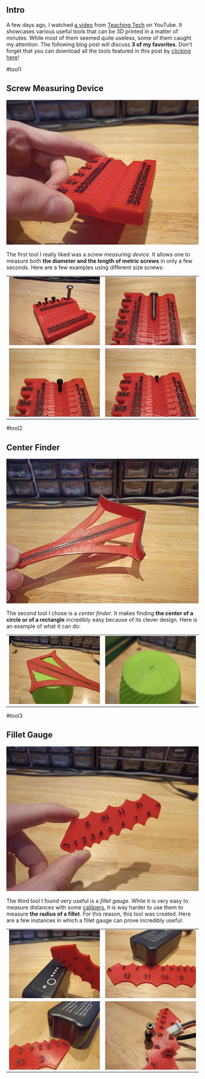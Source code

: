 ## Intro

A few days ago, I watched [a video](https://www.youtube.com/watch?v=tO5Ym6-H2Ac) from [Teaching Tech](https://www.youtube.com/channel/UCbgBDBrwsikmtoLqtpc59Bw) on YouTube. It showcases various useful tools that can be 3D printed in a matter of minutes. While most of them seemed quite useless, some of them caught my attention. The following blog post will discuss **3 of my favorites**. Don't forget that you can download all the tools featured in this post by [clicking here](./Tools2.zip)!

#tool1

## Screw Measuring Device

![screw measuring device](./IMG_20210315_170932_4.min.jpg)

The first tool I really liked was a _screw measuring device_. It allows one to measure both **the diameter and the length of metric screws** in only a few seconds. Here are a few examples using different size screws:

|                                                          |                                                          |
| -------------------------------------------------------- | -------------------------------------------------------- |
| ![screw measuring device](IMG_20210315_170725_8.min.jpg) | ![screw measuring device](IMG_20210315_170801_5.min.jpg) |
| ![screw measuring device](IMG_20210315_170817_1.min.jpg) | ![screw measuring device](IMG_20210315_170834_9.min.jpg) |

#tool2

## Center Finder

![center finder](./IMG_20210315_171003_6.min.jpg)

The second tool I chose is a _center finder_. It makes finding **the center of a circle or of a rectangle** incredibly easy because of its clever design. Here is an example of what it can do:

|                                                 |                                                 |
| ----------------------------------------------- | ----------------------------------------------- |
| ![center finder](IMG_20210315_171106_7.min.jpg) | ![center finder](IMG_20210315_171234_2.min.jpg) |

#tool3

## Fillet Gauge

![fillet gauge](./IMG_20210315_171500_5.min.jpg)

The third tool I found very useful is a _fillet gauge_. While it is very easy to measure distances with some [callipers](https://en.wikipedia.org/wiki/Calipers), it is way harder to use them to measure **the radius of a fillet**. For this reason, this tool was created. Here are a few instances in which a fillet gauge can prove incredibly useful:

|                                                |                                                |
| ---------------------------------------------- | ---------------------------------------------- |
| ![fillet gauge](IMG_20210315_171554_4.min.jpg) | ![fillet gauge](IMG_20210315_171624_5.min.jpg) |
| ![fillet gauge](IMG_20210315_171701_4.min.jpg) | ![fillet gauge](IMG_20210315_171758_2.min.jpg) |
